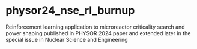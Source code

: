 # physor24_nse_rl_burnup
Reinforcement learning application to microreactor criticality search and power shaping published in PHYSOR 2024 paper and extended later in the special issue in Nuclear Science and Engineering
